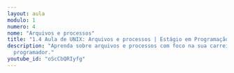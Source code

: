 ```yaml
---
layout: aula
modulo: 1
numero: 4
nome: "Arquivos e processos"
title: "1.4 Aula de UNIX: Arquivos e processos | Estágio em Programação"
description: "Aprenda sobre arquivos e processos com foco na sua carreira como
  programador."
youtube_id: "oScCbQRIyfg"
---
```

